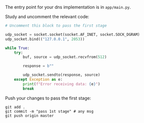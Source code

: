 The entry point for your dns implementation is in `app/main.py`.

Study and uncomment the relevant code: 

```python
# Uncomment this block to pass the first stage

udp_socket = socket.socket(socket.AF_INET, socket.SOCK_DGRAM)
udp_socket.bind(("127.0.0.1", 2053))

while True:
    try:
        buf, source = udp_socket.recvfrom(512)

        response = b""

        udp_socket.sendto(response, source)
    except Exception as e:
        print(f"Error receiving data: {e}")
        break
```

Push your changes to pass the first stage:

```
git add .
git commit -m "pass 1st stage" # any msg
git push origin master
```
